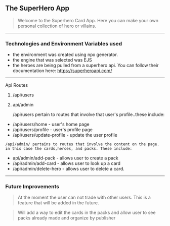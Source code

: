 ## **The SuperHero App** 

  > Welcome to the Superhero Card App. Here you can make your own personal collection of hero or villains. 
---
  ### Technologies and Environment Variables used
   * the environment was created using npx generator.
   * the engine that was selected was EJS
   * the heroes are being pulled from a superhero api. You can follow their documentation here: https://superheroapi.com/
  ---
 Api Routes

 1. /api/users
 2. api/admin
   
    /api/users pertain to routes that involve that user's profile..these include:
   * /api/users/home - user's home page
   * /api/users/profile - user's profile page
   * /api/users/update-profile - update the user profile
  
    /api/admin/ pertains to routes that involve the content on the page. in this case the cards,heroes, and packs. These include: 
  * api/admin/add-pack - allows user to create a pack 
  * /api/admin/add-card - allows user to look up a card
  * /api/admin/delete-hero - allows user to delete a card.
---
### Future Improvements 

>At the moment the user can not trade with other users. This is a feature that will be added in the future.

> Will add a way to edit the cards in the packs and allow user to see packs already made and organize by publisher

